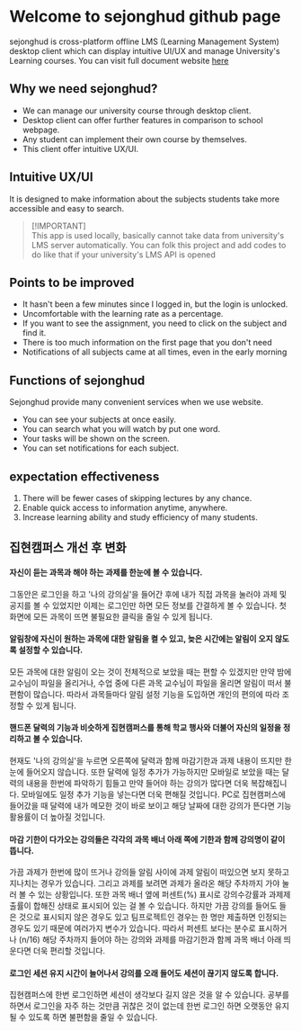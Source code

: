 # Welcome to sejonghud github page

sejonghud is cross-platform offline LMS (Learning Management System) desktop client which can display intuitive UI/UX and manage University's Learning courses. You can visit full document website [here](https://sejonghud.readthedocs.io/en/latest/index.html)

## Why we need sejonghud?

- We can manage our university course through desktop client.
- Desktop client can offer further features in comparison to school webpage.
- Any student can implement their own course by themselves.
- This client offer intuitive UX/UI.

## Intuitive UX/UI

It is designed to make information about the subjects students take more accessible and easy to search.

> \[!IMPORTANT]\
> This app is used locally, basically cannot take data from university's LMS server automatically.
> You can folk this project and add codes to do like that if your university's LMS API is opened


## Points to be improved

- It hasn't been a few minutes since I logged in, but the login is unlocked.
- Uncomfortable with the learning rate as a percentage.
- If you want to see the assignment, you need to click on the subject and find it.
- There is too much information on the first page that you don't need
- Notifications of all subjects came at all times, even in the early morning

## Functions of sejonghud

Sejonghud provide many convenient services when we use website.

- You can see your subjects at once easily.
- You can search what you will watch by put one word.
- Your tasks will be shown on the screen.
- You can set notifications for each subject.

## expectation effectiveness

1. There will be fewer cases of skipping lectures by any chance.
2. Enable quick access to information anytime, anywhere.
3. Increase learning ability and study efficiency of many students.

## 집현캠퍼스 개선 후 변화

#### 자신이 듣는 과목과 해야 하는 과제를 한눈에 볼 수 있습니다.
그동안은 로그인을 하고 '나의 강의실'을 들어간 후에 내가 직접 과목을 눌러야 과제 및 공지를 볼 수 있었지만 이제는 로그인만 하면 모든 정보를 간결하게 볼 수 있습니다. 첫 화면에 모든 과목이 뜨면 불필요한 클릭을 줄일 수 있게 됩니다.

#### 알림창에 자신이 원하는 과목에 대한 알림을 켤 수 있고, 늦은 시간에는 알림이 오지 않도록 설정할 수 있습니다.
모든 과목에 대한 알림이 오는 것이 전체적으로 보았을 때는 편할 수 있겠지만 만약 밤에 교수님이 파일을 올리거나, 수업 중에 다른 과목 교수님이 파일을 올리면 알림이 떠서 불편함이 많습니다. 따라서 과목들마다 알림 설정 기능을 도입하면 개인의 편의에 따라 조정할 수 있게 됩니다.

#### 핸드폰 달력의 기능과 비슷하게 집현캠퍼스를 통해 학교 행사와 더불어 자신의 일정을 정리하고 볼 수 있습니다.
현재도 '나의 강의실'을 누르면 오른쪽에 달력과 함께 마감기한과 과제 내용이 뜨지만 한눈에 들어오지 않습니다. 또한 달력에 일정 추가가 가능하지만 모바일로 보았을 때는 달력의 내용을 한번에 파악하기 힘들고 만약 들어야 하는 강의가 많다면 더욱 복잡해집니다. 모바일에도 일정 추가 기능을 넣는다면 더욱 편해질 것입니다. PC로 집현캠퍼스에 들어갔을 때 달력에 내가 메모한 것이 바로 보이고 해당 날짜에 대한 강의가 뜬다면 기능 활용률이 더 높아질 것입니다.

#### 마감 기한이 다가오는 강의들은 각각의 과목 배너 아래 쪽에 기한과 함께 강의명이 같이 뜹니다.
가끔 과제가 한번에 많이 뜨거나 강의들 알림 사이에 과제 알림이 떠있으면 보지 못하고 지나치는 경우가 있습니다. 그리고 과제를 보려면 과제가 올라온 해당 주차까지 가야 눌러 볼 수 있는 상황입니다. 또한 과목 배너 옆에 퍼센트(%) 표시로 강의수강률과 과제제출률이 합해진 상태로 표시되어 있는 걸 볼 수 있습니다. 하지만 가끔 강의를 들어도 들은 것으로 표시되지 않은 경우도 있고 팀프로젝트인 경우는 한 명만 제출하면 인정되는 경우도 있기 때문에 여러가지 변수가 있습니다. 따라서 퍼센트 보다는 분수로 표시하거나 (n/16) 해당 주차까지 들어야 하는 강의와 과제를 마감기한과 함께 과목 배너 아래 띄운다면 더욱 편리할 것입니다.

#### 로그인 세션 유지 시간이 늘어나서 강의를 오래 들어도 세션이 끊기지 않도록 합니다.
집현캠퍼스에 한번 로그인하면 세션이 생각보다 길지 않은 것을 알 수 있습니다. 공부를 하면서 로그인을 자주 하는 것만큼 귀찮은 것이 없는데 한번 로그인 하면 오랫동안 유지될 수 있도록 하면 불편함을 줄일 수 있습니다. 